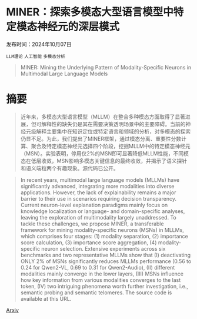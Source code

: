 # MINER：探索多模态大型语言模型中特定模态神经元的深层模式

发布时间：2024年10月07日

`LLM理论` `人工智能` `多模态分析`

> MINER: Mining the Underlying Pattern of Modality-Specific Neurons in Multimodal Large Language Models

# 摘要

> 近年来，多模态大型语言模型（MLLM）在整合多种模态方面取得了显著进展，但可解释性的缺失仍是其在需要决策透明场景中的主要障碍。当前的神经元级解释主要集中在知识定位或特定语言和领域的分析，对多模态的探索仍显不足。为此，我们提出了MINER框架，通过模态分离、重要性分数计算、聚合及特定模态神经元选择四个阶段，挖掘MLLM中的特定模态神经元（MSN）。实验表明，停用仅2%的MSN即可显著降低MLLM性能，不同模态在低层收敛，MSN影响多模态关键信息的最终收敛，并揭示了语义探针和语义端粒两个有趣现象。源代码已公开。

> In recent years, multimodal large language models (MLLMs) have significantly advanced, integrating more modalities into diverse applications. However, the lack of explainability remains a major barrier to their use in scenarios requiring decision transparency. Current neuron-level explanation paradigms mainly focus on knowledge localization or language- and domain-specific analyses, leaving the exploration of multimodality largely unaddressed. To tackle these challenges, we propose MINER, a transferable framework for mining modality-specific neurons (MSNs) in MLLMs, which comprises four stages: (1) modality separation, (2) importance score calculation, (3) importance score aggregation, (4) modality-specific neuron selection. Extensive experiments across six benchmarks and two representative MLLMs show that (I) deactivating ONLY 2% of MSNs significantly reduces MLLMs performance (0.56 to 0.24 for Qwen2-VL, 0.69 to 0.31 for Qwen2-Audio), (II) different modalities mainly converge in the lower layers, (III) MSNs influence how key information from various modalities converges to the last token, (IV) two intriguing phenomena worth further investigation, i.e., semantic probing and semantic telomeres. The source code is available at this URL.

[Arxiv](https://arxiv.org/abs/2410.04819)